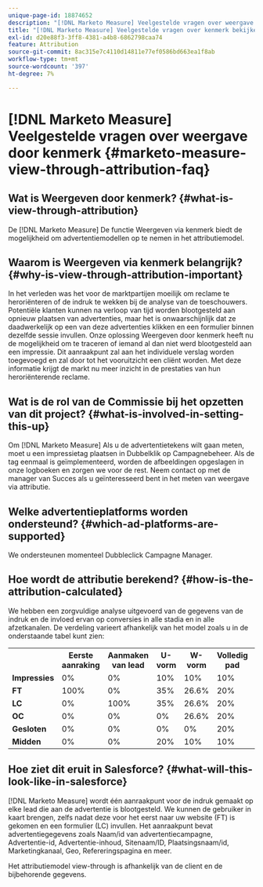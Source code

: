 ```yaml
---
unique-page-id: 18874652
description: "[!DNL Marketo Measure] Veelgestelde vragen over weergave door kenmerk - [!DNL Marketo Measure] - Productdocumentatie"
title: "[!DNL Marketo Measure] Veelgestelde vragen over kenmerk bekijken"
exl-id: d20e88f3-3ff8-4381-a4b8-6862798caa74
feature: Attribution
source-git-commit: 8ac315e7c4110d14811e77ef0586bd663ea1f8ab
workflow-type: tm+mt
source-wordcount: '397'
ht-degree: 7%

---
```


# [!DNL Marketo Measure] Veelgestelde vragen over weergave door kenmerk {#marketo-measure-view-through-attribution-faq}

## Wat is Weergeven door kenmerk? {#what-is-view-through-attribution}

De [!DNL Marketo Measure] De functie Weergeven via kenmerk biedt de mogelijkheid om advertentiemodellen op te nemen in het attributiemodel.

## Waarom is Weergeven via kenmerk belangrijk? {#why-is-view-through-attribution-important}

In het verleden was het voor de marktpartijen moeilijk om reclame te heroriënteren of de indruk te wekken bij de analyse van de toeschouwers. Potentiële klanten kunnen na verloop van tijd worden blootgesteld aan opnieuw plaatsen van advertenties, maar het is onwaarschijnlijk dat ze daadwerkelijk op een van deze advertenties klikken en een formulier binnen dezelfde sessie invullen. Onze oplossing Weergeven door kenmerk heeft nu de mogelijkheid om te traceren of iemand al dan niet werd blootgesteld aan een impressie. Dit aanraakpunt zal aan het individuele verslag worden toegevoegd en zal door tot het vooruitzicht een cliënt worden. Met deze informatie krijgt de markt nu meer inzicht in de prestaties van hun heroriënterende reclame.

## Wat is de rol van de Commissie bij het opzetten van dit project? {#what-is-involved-in-setting-this-up}

Om [!DNL Marketo Measure] Als u de advertentietekens wilt gaan meten, moet u een impressietag plaatsen in Dubbelklik op Campagnebeheer. Als de tag eenmaal is geïmplementeerd, worden de afbeeldingen opgeslagen in onze logboeken en zorgen we voor de rest. Neem contact op met de manager van Succes als u geïnteresseerd bent in het meten van weergave via attributie.

## Welke advertentieplatforms worden ondersteund? {#which-ad-platforms-are-supported}

We ondersteunen momenteel Dubbleclick Campagne Manager.

## Hoe wordt de attributie berekend? {#how-is-the-attribution-calculated}

We hebben een zorgvuldige analyse uitgevoerd van de gegevens van de indruk en de invloed ervan op conversies in alle stadia en in alle afzetkanalen. De verdeling varieert afhankelijk van het model zoals u in de onderstaande tabel kunt zien:

<table> 
 <colgroup> 
  <col> 
  <col> 
  <col> 
  <col> 
  <col> 
  <col> 
  <col> 
 </colgroup> 
 <tbody> 
  <tr> 
   <th><br></th> 
   <th>Eerste aanraking</th> 
   <th>Aanmaken van lead</th> 
   <th>U-vorm</th> 
   <th>W-vorm</th> 
   <th>Volledig pad</th> 
   <th>Aangepast model</th> 
  </tr> 
  <tr> 
   <td><strong>Impressies</strong></td> 
   <td>0%</td> 
   <td>0%</td> 
   <td>10%</td> 
   <td>10%</td> 
   <td>10%</td> 
   <td>Aangepast</td> 
  </tr> 
  <tr> 
   <td><strong>FT</strong></td> 
   <td>100%</td> 
   <td>0%</td> 
   <td>35%</td> 
   <td>26.6%</td> 
   <td>20%</td> 
   <td>Aangepast</td> 
  </tr> 
  <tr> 
   <td><strong>LC</strong></td> 
   <td>0%</td> 
   <td>100%</td> 
   <td>35%</td> 
   <td>26.6%</td> 
   <td>20%</td> 
   <td>Aangepast</td> 
  </tr> 
  <tr> 
   <td><strong>OC</strong></td> 
   <td>0%</td> 
   <td>0%</td> 
   <td>0%</td> 
   <td>26.6%</td> 
   <td>20%</td> 
   <td>Aangepast</td> 
  </tr> 
  <tr> 
   <td><strong>Gesloten</strong></td> 
   <td>0%</td> 
   <td>0%</td> 
   <td>0%</td> 
   <td>0%</td> 
   <td>20%</td> 
   <td>Aangepast</td> 
  </tr> 
  <tr> 
   <td><strong>Midden</strong></td> 
   <td>0%</td> 
   <td>0%</td> 
   <td>20%</td> 
   <td>10%</td> 
   <td>10%</td> 
   <td>Aangepast</td> 
  </tr> 
 </tbody> 
</table>

## Hoe ziet dit eruit in Salesforce? {#what-will-this-look-like-in-salesforce}

[!DNL Marketo Measure] wordt één aanraakpunt voor de indruk gemaakt op elke lead die aan de advertentie is blootgesteld. We kunnen de gebruiker in kaart brengen, zelfs nadat deze voor het eerst naar uw website (FT) is gekomen en een formulier (LC) invullen. Het aanraakpunt bevat advertentiegegevens zoals Naam/id van advertentiecampagne, Advertentie-id, Advertentie-inhoud, Sitenaam/ID, Plaatsingsnaam/id, Marketingkanaal, Geo, Refereringspagina en meer.

Het attributiemodel view-through is afhankelijk van de client en de bijbehorende gegevens.
